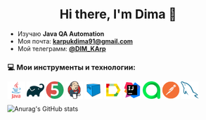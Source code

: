 <h1 align="center">Hi there, I'm Dima 👋 </h1>

 - Изучаю **Java QA Automation**
 - Моя почта: **<karpukdima91@gmail.com>**
 - Мой телеграмм: [**@DIM_KArp**](https://t.me/DIM_KArp)

### 💻 Мои инструменты и технологии:

<p align="left">
<img align="center" src="resources/java-original-wordmark.svg" height="40" width="40">
<img align="center" src="resources/gradle-original.svg" height="40" width="40">
<img align="center" src="resources/junit-original.svg" height="40" width="40">
<img align="center" src="resources/jenkins-original.svg" height="40" width="40">
<img align="center" src="resources/Selenoid.svg" height="40" width="40">
<img align="center" src="resources/Allure_Report.svg" height="40" width="40">
<img align="center" src="resources/intellij-original.svg" height="40" width="40">
<img align="center" src="resources/AllureTestOps.svg" height="40" width="40">
<img align="center" src="resources/postman-plain.svg" height="40" width="40">
<img align="center" src="resources/mysql-original.svg" height="40" width="40">
</p>


![Anurag's GitHub stats](https://github-readme-stats.vercel.app/api?username=DimaKarpuk&show_icons=true&bg_color=00000000)

<!--
**DimaKarpuk/DimaKarpuk** is a ✨ _special_ ✨ repository because its `README.md` (this file) appears on your GitHub profile.

Here are some ideas to get you started:

- 🔭 I’m currently working on ...
- 🌱 I’m currently learning ...
- 👯 I’m looking to collaborate on ...
- 🤔 I’m looking for help with ...
- 💬 Ask me about ...
- 📫 How to reach me: ...
- 😄 Pronouns: ...
- ⚡ Fun fact: ...
-->
